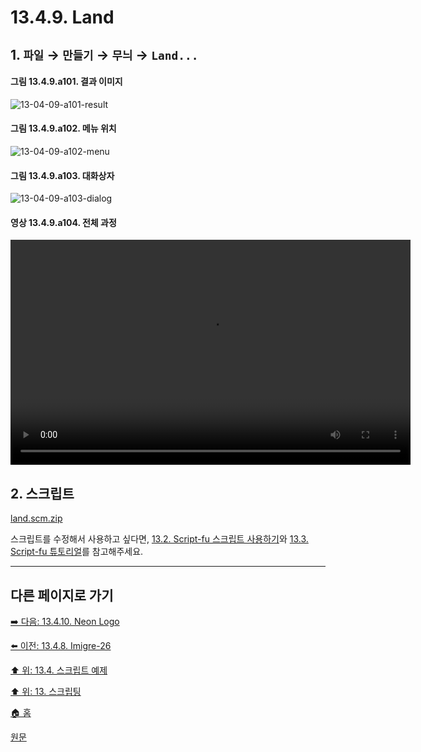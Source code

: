 # 13.4.9. Land

## 1. `파일` → `만들기` → `무늬` → `Land...`

#### 그림 13.4.9.a101. 결과 이미지
![13-04-09-a101-result](https://github.com/wonder13662/gimp/assets/15767104/d22447d3-820b-43d6-a5e9-20bc54a7504f)

#### 그림 13.4.9.a102. 메뉴 위치
![13-04-09-a102-menu](https://github.com/wonder13662/gimp/assets/15767104/d31b1d9e-fd9c-4d9e-8159-f3761539e79f)

#### 그림 13.4.9.a103. 대화상자
![13-04-09-a103-dialog](https://github.com/wonder13662/gimp/assets/15767104/cc67060c-1605-489b-a535-b5ae505aa34e)

#### 영상 13.4.9.a104. 전체 과정
<video controls="controls" width="640" height="360" src="https://github.com/wonder13662/gimp/assets/15767104/539b500f-4d60-4825-a7d5-0237dc48ac8b"></video>

## 2. 스크립트
[land.scm.zip](https://github.com/wonder13662/gimp/files/14737237/land.scm.zip)

스크립트를 수정해서 사용하고 싶다면, [13.2. Script-fu 스크립트 사용하기](./13-02-00-using-script-fu-scripts.md)와 [13.3. Script-fu 튜토리얼](./13-03-00-a-script-fu-tutorial.md)를 참고해주세요.

[comment]: <> (TODO 지형의 모양이 늘 같다. 랜덤하게 생성하는 방향으로 개선해보자.)

***

## 다른 페이지로 가기
[➡️ 다음: 13.4.10. Neon Logo](./13-04-10-neon_logo.md)

[⬅️ 이전: 13.4.8. Imigre-26](./13-04-08-Imigre_26.md)

[⬆️ 위: 13.4. 스크립트 예제](./13-04-00-script_examples.md)

[⬆️ 위: 13. 스크립팅](./13-00-scripting.md)

[🏠 홈](./00-home.md)

[원문](https://docs.gimp.org/2.10/ko/gimp-using-text.html#idm7428)